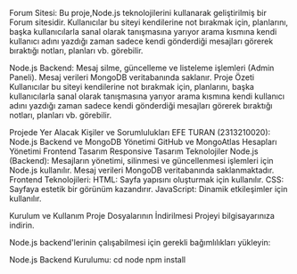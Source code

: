 Forum Sitesi:
Bu proje,Node.js teknolojilerini kullanarak geliştirilmiş bir Forum sitesidir. Kullanıcılar bu siteyi kendilerine not bırakmak için, planlarını, başka kullanıcılarla sanal olarak tanışmasına yarıyor arama kısmına kendi kullanıcı adını yazdığı zaman sadece kendi gönderdiği mesajları görerek bıraktığı notları, planları vb. görebilir.

Node.js Backend:
Mesaj silme, güncelleme ve listeleme işlemleri (Admin Paneli). Mesaj verileri MongoDB veritabanında saklanır. Proje Özeti Kullanıcılar bu siteyi kendilerine not bırakmak için, planlarını, başka kullanıcılarla sanal olarak tanışmasına yarıyor arama kısmına kendi kullanıcı adını yazdığı zaman sadece kendi gönderdiği mesajları görerek bıraktığı notları, planları vb. görebilir.

Projede Yer Alacak Kişiler ve Sorumlulukları EFE TURAN (2313210020): 
Node.js Backend ve MongoDB Yönetimi 
GitHub ve MongoAtlas Hesapları Yönetimi
Frontend Tasarım
Responsive Tasarım
Teknolojiler
Node.js (Backend): Mesajların yönetimi, silinmesi ve güncellenmesi işlemleri için Node.js kullanılır.
Mesaj verileri MongoDB veritabanında saklanmaktadır.
Frontend Teknolojileri:
HTML: Sayfa yapısını oluşturmak için kullanılır.
CSS: Sayfaya estetik bir görünüm kazandırır.
JavaScript: Dinamik etkileşimler için kullanılır.

Kurulum ve Kullanım
Proje Dosyalarının İndirilmesi Projeyi bilgisayarınıza indirin.

Node.js backend'lerinin çalışabilmesi için gerekli bağımlılıkları yükleyin:

Node.js Backend Kurulumu:
cd node
npm install
